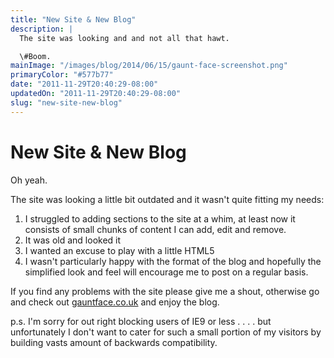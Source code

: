 ```yaml
---
title: "New Site & New Blog"
description: |
  The site was looking and and not all that hawt.

  \#Boom.
mainImage: "/images/blog/2014/06/15/gaunt-face-screenshot.png"
primaryColor: "#577b77"
date: "2011-11-29T20:40:29-08:00"
updatedOn: "2011-11-29T20:40:29-08:00"
slug: "new-site-new-blog"
---
```


# New Site & New Blog

Oh yeah.

The site was looking a little bit outdated and it wasn't quite fitting my needs:

  1. I struggled to adding sections to the site at a whim, at least now it consists of small chunks of content I can add, edit and remove.
  2. It was old and looked it
  3. I wanted an excuse to play with a little HTML5
  4. I wasn't particularly happy with the format of the blog and hopefully the simplified look and feel will encourage me to post on a regular basis.

If you find any problems with the site please give me a shout, otherwise go and check out [gauntface.co.uk](http://www.gauntface.co.uk/) and enjoy the blog.

p.s. I'm sorry for out right blocking users of IE9 or less . . . . but unfortunately I don't want to cater for such a small portion of my visitors by building vasts amount of backwards compatibility.
